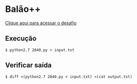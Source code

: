 # Balão++
[Clique aqui para acessar o desafio](https://www.urionlinejudge.com.br/judge/pt/problems/view/2840)

## Execução
```
$ python2.7 2840.py < input.txt
```

## Verificar saída
```
$ diff <(python2.7 2840.py < input.txt) <(cat output.txt)
```